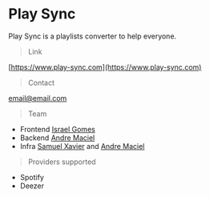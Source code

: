# Play Sync

Play Sync is a playlists converter to help everyone.

> Link

[https://www.play-sync.com](https://www.play-sync.com)

> Contact

email@email.com

> Team

- Frontend
[Israel Gomes](https://www.linkedin.com/in/andregouveamaciel/)
- Backend
[Andre Maciel](https://www.linkedin.com/in/israel-gomes-04407718b/)
- Infra
[Samuel Xavier](https://www.linkedin.com/in/samuel-xavier-melo/) and 
[Andre Maciel](https://www.linkedin.com/in/israel-gomes-04407718b/)


> Providers supported

- Spotify
- Deezer
